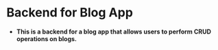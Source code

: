 # Backend for Blog App

- **This is a backend for a blog app that allows users to perform CRUD operations on blogs.**
